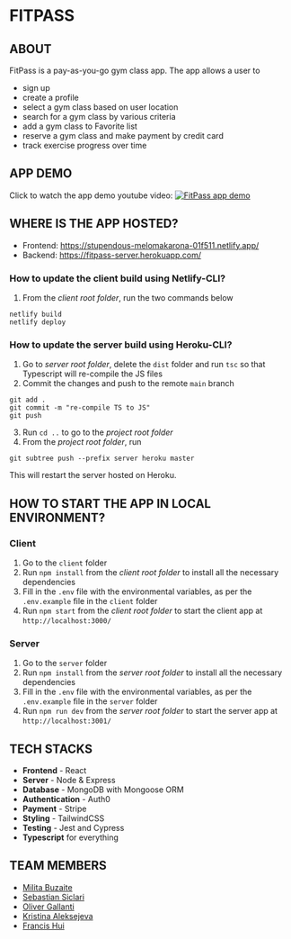 # FITPASS 

## ABOUT
FitPass is a pay-as-you-go gym class app. The app allows a user to 
* sign up
* create a profile
* select a gym class based on user location
* search for a gym class by various criteria
* add a gym class to Favorite list
* reserve a gym class and make payment by credit card
* track exercise progress over time

## APP DEMO
Click to watch the app demo youtube video:
[![FitPass app demo](https://img.youtube.com/vi/SOhZ_NkHBcU/0.jpg)](https://www.youtube.com/watch?v=SOhZ_NkHBcU)


## WHERE IS THE APP HOSTED?
* Frontend: https://stupendous-melomakarona-01f511.netlify.app/
* Backend: https://fitpass-server.herokuapp.com/
### How to update the client build using Netlify-CLI?
1. From the *client root folder*, run the two commands below
```
netlify build
netlify deploy
```
### How to update the server build using Heroku-CLI?
1. Go to *server root folder*, delete the ``dist`` folder and run ``tsc`` so that Typescript will re-compile the JS files
2. Commit the changes and push to the remote ``main`` branch
```
git add .
git commit -m "re-compile TS to JS"
git push
```
3. Run ``cd ..`` to go to the *project root folder*
4. From the *project root folder*, run 
```
git subtree push --prefix server heroku master
```
This will restart the server hosted on Heroku.

## HOW TO START THE APP IN LOCAL ENVIRONMENT?
### Client
1. Go to the ``client`` folder 
2. Run ``npm install`` from the *client root folder* to install all the necessary dependencies
3. Fill in the ``.env`` file with the environmental variables, as per the ``.env.example`` file in the ``client`` folder
4. Run ``npm start`` from the *client root folder* to start the client app at ``http://localhost:3000/``

### Server
1. Go to the ``server`` folder 
2. Run ``npm install`` from the *server root folder* to install all the necessary dependencies
3. Fill in the ``.env`` file with the environmental variables, as per the ``.env.example`` file in the ``server`` folder
4. Run ``npm run dev`` from the *server root folder* to start the server app at ``http://localhost:3001/``

## TECH STACKS
* **Frontend** - React
* **Server** - Node & Express
* **Database** - MongoDB with Mongoose ORM
* **Authentication** - Auth0
* **Payment** - Stripe
* **Styling** - TailwindCSS
* **Testing** - Jest and Cypress
* **Typescript** for everything


## TEAM MEMBERS
* [Milita Buzaite](https://github.com/militabu)
* [Sebastian Siclari](https://github.com/SebSiclari)
* [Oliver Gallanti](https://github.com/OliverGallanti)
* [Kristina Aleksejeva](https://github.com/kristi-al)
* [Francis Hui](https://github.com/francisldn)
